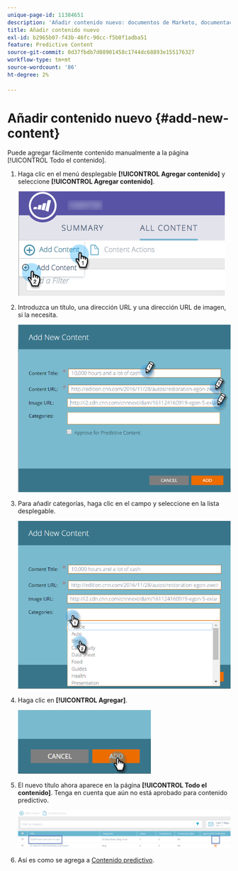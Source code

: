 ```yaml
---
unique-page-id: 11384651
description: 'Añadir contenido nuevo: documentos de Marketo, documentación del producto'
title: Añadir contenido nuevo
exl-id: b2965b07-f43b-46fc-90cc-f5b0f1adba51
feature: Predictive Content
source-git-commit: 0d37fbdb7d08901458c1744dc68893e155176327
workflow-type: tm+mt
source-wordcount: '86'
ht-degree: 2%

---
```


# Añadir contenido nuevo {#add-new-content}

Puede agregar fácilmente contenido manualmente a la página [!UICONTROL Todo el contenido].

1. Haga clic en el menú desplegable **[!UICONTROL Agregar contenido]** y seleccione **[!UICONTROL Agregar contenido]**.

   ![](assets/image2017-10-3-8-3a54-3a9.png)

1. Introduzca un título, una dirección URL y una dirección URL de imagen, si la necesita.

   ![](assets/add-new-content-updated-pencils.png)

1. Para añadir categorías, haga clic en el campo y seleccione en la lista desplegable.

   ![](assets/add-new-content-categories-updated-hands.png)

1. Haga clic en **[!UICONTROL Agregar]**.

   ![](assets/all-content-add-hand.png)

1. El nuevo título ahora aparece en la página **[!UICONTROL Todo el contenido]**. Tenga en cuenta que aún no está aprobado para contenido predictivo.

   ![](assets/image2017-10-3-8-3a55-3a21.png)

1. Así es como se agrega a [Contenido predictivo](/help/marketo/product-docs/predictive-content/working-with-all-content/approve-a-title-for-predictive-content.md).
